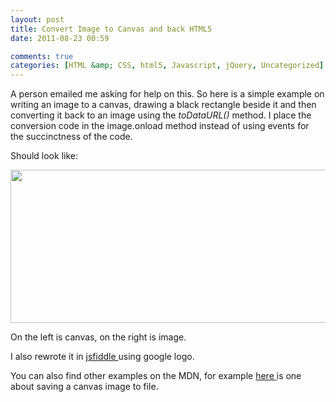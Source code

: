 ```yaml
---
layout: post
title: Convert Image to Canvas and back HTML5
date: 2011-08-23 00:59

comments: true
categories: [HTML &amp; CSS, html5, Javascript, jQuery, Uncategorized]
---
```

A person emailed me asking for help on this. So here is a simple example on writing an image to a canvas, drawing a black rectangle beside it and then converting it back to an image using the <em>toDataURL() </em>method. I place the conversion code in the image.onload method instead of using events for the succinctness of the code.

<script src="https://gist.github.com/1764159.js?file=img2canvas.htm"></script>

Should look like:

<a href="{{ site.baseurl}}/images/2011/08/canvtoimg.png"><img class="aligncenter size-full wp-image-263" title="canvtoimg" src="{{ site.baseurl}}/images/2011/08/canvtoimg.png" alt="" width="584" height="245" /></a>

On the left is canvas, on the right is image.

I also rewrote it in <a href="http://jsfiddle.net/mcUHb/">jsfiddle </a>using google logo.

You can also find other examples on the MDN, for example <a href="https://developer.mozilla.org/en/Code_snippets/Canvas">here </a>is one about saving a canvas image to file.
